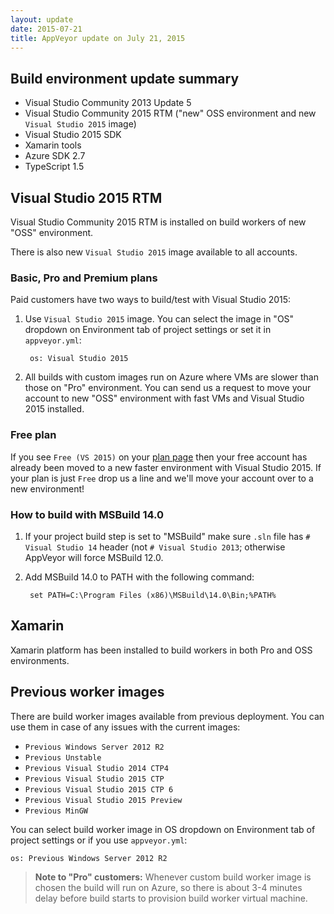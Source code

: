 ```yaml
---
layout: update
date: 2015-07-21
title: AppVeyor update on July 21, 2015
---
```


## Build environment update summary

* Visual Studio Community 2013 Update 5
* Visual Studio Community 2015 RTM ("new" OSS environment and new `Visual Studio 2015` image)
* Visual Studio 2015 SDK
* Xamarin tools
* Azure SDK 2.7
* TypeScript 1.5

## Visual Studio 2015 RTM

Visual Studio Community 2015 RTM is installed on build workers of new "OSS" environment.

There is also new `Visual Studio 2015` image available to all accounts.


### Basic, Pro and Premium plans

Paid customers have two ways to build/test with Visual Studio 2015:

1. Use `Visual Studio 2015` image. You can select the image in "OS" dropdown on Environment tab of project settings or set it in `appveyor.yml`:

        os: Visual Studio 2015

2. All builds with custom images run on Azure where VMs are slower than those on "Pro" environment. You can send us a request to move your account to new "OSS" environment with fast VMs and Visual Studio 2015 installed.

### Free plan

If you see `Free (VS 2015)` on your [plan page](https://ci.appveyor.com/plan) then your free account has already been moved to a new faster environment with Visual Studio 2015. If your plan is just `Free` drop us a line and we'll move your account over to a new environment! 

### How to build with MSBuild 14.0

1. If your project build step is set to "MSBuild" make sure `.sln` file has `# Visual Studio 14` header (not `# Visual Studio 2013`; otherwise AppVeyor will force MSBuild 12.0.

2. Add MSBuild 14.0 to PATH with the following command:

        set PATH=C:\Program Files (x86)\MSBuild\14.0\Bin;%PATH%

## Xamarin

Xamarin platform has been installed to build workers in both Pro and OSS environments.


## Previous worker images

There are build worker images available from previous deployment. You can use them in case of any issues with the current images:

- `Previous Windows Server 2012 R2`
- `Previous Unstable`
- `Previous Visual Studio 2014 CTP4`
- `Previous Visual Studio 2015 CTP`
- `Previous Visual Studio 2015 CTP 6`
- `Previous Visual Studio 2015 Preview`
- `Previous MinGW`

You can select build worker image in OS dropdown on Environment tab of project settings or if you use `appveyor.yml`:

    os: Previous Windows Server 2012 R2

> **Note to "Pro" customers:** Whenever custom build worker image is chosen the build will run on Azure, so there is about 3-4 minutes delay before build starts to provision build worker virtual machine.